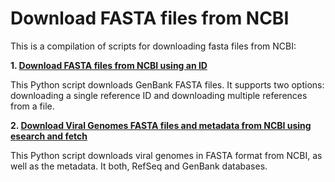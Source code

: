 # Download FASTA files from NCBI

This is a compilation of scripts for downloading fasta files from NCBI:


**1. [Download FASTA files from NCBI using an ID](https://github.com/agudeloromero/Download_fasta_NCBI/tree/main/Download_fasta_with_ID)**

This Python script downloads GenBank FASTA files. It supports two options: downloading a single reference ID and downloading multiple references from a file.

**2. [Download Viral Genomes FASTA files and metadata from NCBI using esearch and fetch](https://github.com/agudeloromero/Download_fasta_NCBI/tree/main/Download_fasta_metadata_fetch)**

This Python script downloads viral genomes in FASTA format from NCBI, as well as the metadata. It both, RefSeq and GenBank databases.




